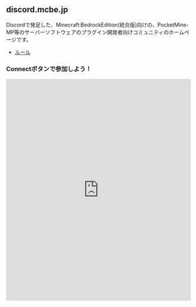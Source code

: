 ## discord.mcbe.jp
Discordで発足した、Minecraft:BedrockEdition(統合版)向けの、PocketMine-MP等のサーバーソフトウェアのプラグイン開発者向けコミュニティのホームページです。  

- [ルール](/rules)

### Connectボタンで参加しよう！
<iframe src="https://discordapp.com/widget?id=521032598945005578&theme=dark" width="500" height="600" allowtransparency="true" frameborder="0"></iframe>